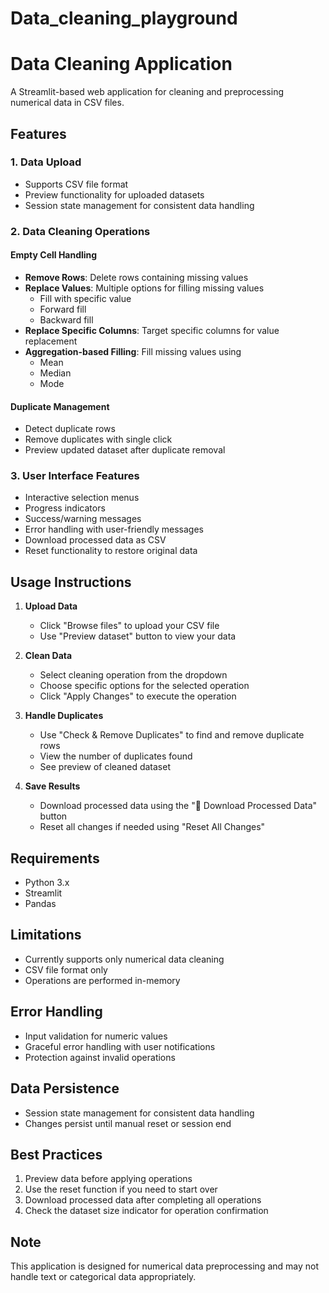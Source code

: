 # Data_cleaning_playground

# Data Cleaning Application

A Streamlit-based web application for cleaning and preprocessing numerical data in CSV files.

## Features

### 1. Data Upload
- Supports CSV file format
- Preview functionality for uploaded datasets
- Session state management for consistent data handling

### 2. Data Cleaning Operations

#### Empty Cell Handling
- **Remove Rows**: Delete rows containing missing values
- **Replace Values**: Multiple options for filling missing values
  - Fill with specific value
  - Forward fill
  - Backward fill
- **Replace Specific Columns**: Target specific columns for value replacement
- **Aggregation-based Filling**: Fill missing values using
  - Mean
  - Median
  - Mode

#### Duplicate Management
- Detect duplicate rows
- Remove duplicates with single click
- Preview updated dataset after duplicate removal

### 3. User Interface Features
- Interactive selection menus
- Progress indicators
- Success/warning messages
- Error handling with user-friendly messages
- Download processed data as CSV
- Reset functionality to restore original data

## Usage Instructions

1. **Upload Data**
   - Click "Browse files" to upload your CSV file
   - Use "Preview dataset" button to view your data

2. **Clean Data**
   - Select cleaning operation from the dropdown
   - Choose specific options for the selected operation
   - Click "Apply Changes" to execute the operation

3. **Handle Duplicates**
   - Use "Check & Remove Duplicates" to find and remove duplicate rows
   - View the number of duplicates found
   - See preview of cleaned dataset

4. **Save Results**
   - Download processed data using the "💾 Download Processed Data" button
   - Reset all changes if needed using "Reset All Changes"

## Requirements
- Python 3.x
- Streamlit
- Pandas

## Limitations
- Currently supports only numerical data cleaning
- CSV file format only
- Operations are performed in-memory

## Error Handling
- Input validation for numeric values
- Graceful error handling with user notifications
- Protection against invalid operations

## Data Persistence
- Session state management for consistent data handling
- Changes persist until manual reset or session end

## Best Practices
1. Preview data before applying operations
2. Use the reset function if you need to start over
3. Download processed data after completing all operations
4. Check the dataset size indicator for operation confirmation

## Note
This application is designed for numerical data preprocessing and may not handle text or categorical data appropriately.
